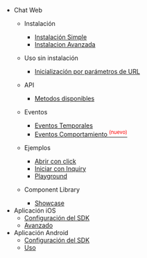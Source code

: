 * Chat Web
   * Instalación

     * [Instalación Simple](simple.md)
     * [Instalacion Avanzada](advanced.md)
   
   * Uso sin instalación
   
     * [Inicialización por parámetros de URL](preset_chat.md)
   
   * API

     * [Metodos disponibles](publicapi.md)

   * Eventos

     * [Eventos Temporales](apievents.md)
     * [Eventos Comportamiento <sup style="color:red">(nuevo)<sup>](apibox.md)

   * Ejemplos

     * [Abrir con click](example1.md)
     * [Iniciar con Inquiry](example2.md)
     * [Playground](playground.md)

   * Component Library
     * [Showcase](storybook.md)
* Aplicación iOS 
   * [Configuración del SDK](ios-sdk-config.md)
   * [Avanzado](ios-sdk-client-usage.md)
* Aplicación Android 
   * [Configuración del SDK](android-sdk-config.md)
   * [Uso](android-sdk-client-usage.md)
